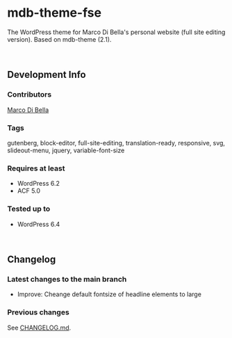 # mdb-theme-fse
The WordPress theme for Marco Di Bella's personal website (full site editing version). Based on mdb-theme (2.1).

<br>

## Development Info

### Contributors
[Marco Di Bella](https://github.com/mdibella-dev)

### Tags
gutenberg, block-editor, full-site-editing, translation-ready, responsive, svg, slideout-menu, jquery, variable-font-size

### Requires at least

- WordPress 6.2
- ACF 5.0

### Tested up to

- WordPress 6.4

<br>

## Changelog

### Latest changes to the main branch

- Improve: Cheange default fontsize of headline elements to large


### Previous changes

See [CHANGELOG.md](https://github.com/mdibella-dev/mdb-theme-fse/blob/main/CHANGELOG.md).
